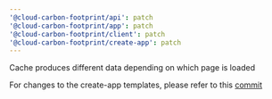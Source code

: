 ```yaml
---
'@cloud-carbon-footprint/api': patch
'@cloud-carbon-footprint/app': patch
'@cloud-carbon-footprint/client': patch
'@cloud-carbon-footprint/create-app': patch
---
```


Cache produces different data depending on which page is loaded

For changes to the create-app templates, please refer to this [commit](https://github.com/cloud-carbon-footprint/cloud-carbon-footprint/commit/70ae49e00e3d0bb3fd5c9e439a6a309bc9f04381)
